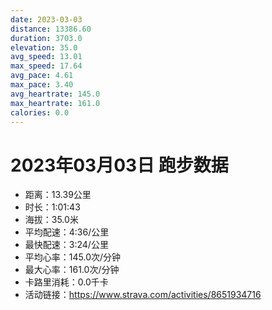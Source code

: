 ```yaml
---
date: 2023-03-03
distance: 13386.60
duration: 3703.0
elevation: 35.0
avg_speed: 13.01
max_speed: 17.64
avg_pace: 4.61
max_pace: 3.40
avg_heartrate: 145.0
max_heartrate: 161.0
calories: 0.0
---
```


# 2023年03月03日 跑步数据

- 距离：13.39公里
- 时长：1:01:43
- 海拔：35.0米
- 平均配速：4:36/公里
- 最快配速：3:24/公里
- 平均心率：145.0次/分钟
- 最大心率：161.0次/分钟
- 卡路里消耗：0.0千卡
- 活动链接：https://www.strava.com/activities/8651934716
